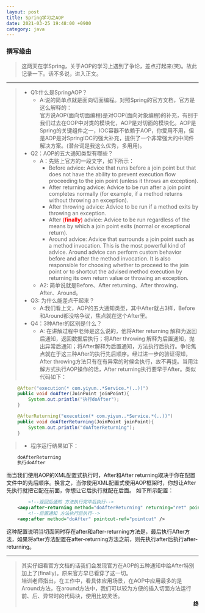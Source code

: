 ```yaml
---
layout: post
title: Spring学习之AOP
date: 2021-03-25 19:48:00 +0900
category: java
---
```

### 撰写缘由 
>这两天在学Spring，关于AOP的学习上遇到了争论，差点打起来(笑)。故此记录一下。话不多说，进入正文。

***

> - Q1:什么是SpringAOP？
>   - A:说的简单点就是面向切面编程。对照Spring的官方文档，官方是这么解释的：<br>
> 官方说AOP(面向切面编程)是对OOP(面向对象编程)的补充，有别于我们过去在OOP中对类的模块化，AOP是对切面的模块化。AOP是Spring的关键组件之一，IOC容器不依赖于AOP，你爱用不用，但是AOP是对SpringIOC的强大补充，提供了一个非常强大的中间件解决方案。(潜台词是我这么优秀，多用用)。
> - Q2：AOP的五大通知类型有哪些？
>   - A：先贴上官方的一段文字，如下所示：
>       - Before advice: Advice that runs before a join point but that does not have the ability to prevent execution flow proceeding to the join point (unless it throws an exception).
>       - After returning advice: Advice to be run after a join point completes normally (for example, if a method returns without throwing an exception).
>       - After throwing advice: Advice to be run if a method exits by throwing an exception.
>       - After <span style="color:red;">(**finally**)</span> advice: Advice to be run regardless of the means by which a join point exits (normal or exceptional return).
>       - Around advice: Advice that surrounds a join point such as a method invocation. This is the most powerful kind of advice. Around advice can perform custom behavior before and after the method invocation. It is also responsible for choosing whether to proceed to the join point or to shortcut the advised method execution by returning its own return value or throwing an exception.<br />
>   - A2: 简单说就是Before、After returning、After throwing、After、Around。
> - Q3: 为什么能差点干起来？
>   - A:我们看上文，AOP的五大通知类型，其中After就占3样，Before和Around都没啥争议，焦点就在这个After里。
> - Q4：3种After的区别是什么？
>   - A: 在讲解过程中老师是这么说的，他将After returning 解释为返回后通知，返回数据后执行；将After throwing 解释为后置通知，抛出异常后通知；将After解释为后置通知，方法执行后执行。争论焦点就在于这三种After的执行先后顺序。经过进一步的验证得知，After throwing方法只有在有异常的时候会执行，故不再提。当用注解方式执行AOP操作的话，After returning执行要早于After。类似代码如下：

```java
    @After("execution(* com.yiyun..*Service.*(..))")
    public void doAfter(JoinPoint joinPoint){
        System.out.println("执行doAfter");
    }

    @AfterReturning("execution(* com.yiyun..*Service.*(..))")
    public void doAfterReturning(JoinPoint joinPoint){
        System.out.println("doAfterReturning");
    }    
```
>    - 程序运行结果如下：
```java
    doAfterReturning
    执行doAfter
```
而当我们使用AOP的XML配置式执行时，After和After returning取决于你在配置文件中的先后顺序。换言之，当你使用XML配置式使用AOP框架时，你想让After先执行就把它配在前面，你想让它后执行就配在后面。
如下所示配置：
```xml
        <!--返回后通知 方法执行完毕后执行-->
    <aop:after-returning method="doAfterReturning" returning="ret" pointcut-ref="pointcut" />
        <!--后置通知 方法执行后执行-->
    <aop:after method="doAfter" pointcut-ref="pointcut" />
```
这种配置说明当切面同时存在after和after-returning方法是，最后执行After方法，如果将after方法配置在after-returning方法之前，则先执行after后执行after-returning。

---
>其实仔细看官方文档的话我们会发现官方在AOP的五种通知中给After特别加上了(finally)。原来官方早已看穿了这一切。<br>
> 培训老师指出，在工作中，看具体应用场景，在AOP中应用最多的是Around方法，在around方法中，我们可以较为方便的插入切面方法运行前、后、异常时的代码块，使用比较灵活。
><span style="display:block;text-align:right;color:black;"> **终** </span>





